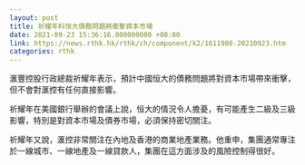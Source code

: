 ```yaml
---
layout: post
title: 祈耀年料恒大債務問題將衝擊資本市場
date: 2021-09-23 15:36:16.000000000 +08:00
link: https://news.rthk.hk/rthk/ch/component/k2/1611908-20210923.htm
categories: rthk
---
```


滙豐控股行政總裁祈耀年表示，預計中國恒大的債務問題將對資本市場帶來衝擊，但不會對滙控有任何直接影響。

祈耀年在美國銀行舉辦的會議上說，恒大的情況令人擔憂，有可能產生二級及三級影響，特別是對資本市場及債券市場，必須保持密切關注。

祈耀年又說，滙控非常關注在內地及香港的商業地產業務。他重申，集團通常專注於一線城市、一線地產及一線貸款人，集團在這方面涉及的風險控制得很好。
